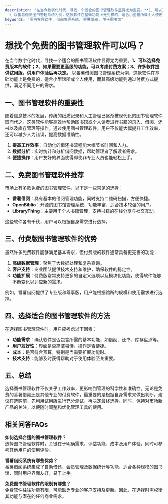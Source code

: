 ```yaml
---
description: "在当今数字化时代，寻找一个适合的图书管理软件显得尤为重要。**1、可以选择免费版本的软件；2、如果需要更高级的功能，可以考虑付费方案；3、许多软件提供试用版，供用户体验后再决定。**\
  \ 以番薯借阅图书管理系统为例，这款软件在基础功能上是免费的，适合小型馆所或个人使用，而其高级功能则通过付费方式提供，满足不同用户的需求。"
keywords: "图书管理软件, 借阅管理系统, 番薯借阅, 电子图书馆"
---
```

# 想找个免费的图书管理软件可以吗？

在当今数字化时代，寻找一个适合的图书管理软件显得尤为重要。**1、可以选择免费版本的软件；2、如果需要更高级的功能，可以考虑付费方案；3、许多软件提供试用版，供用户体验后再决定。** 以番薯借阅图书管理系统为例，这款软件在基础功能上是免费的，适合小型馆所或个人使用，而其高级功能则通过付费方式提供，满足不同用户的需求。

## 一、图书管理软件的重要性

随着信息技术的发展，传统的纸质记录和人工管理已逐渐被现代化的图书管理软件取而代之。这类软件能够高效地帮助图书馆或个人读者进行书籍的录入、借阅、还书以及库存管理等操作。通过使用图书管理软件，用户不仅能大幅提升工作效率，还可以减少人为错误，提高数据准确性。

1. **提高工作效率**：自动化的借还书流程能大幅节省时间和人力。
2. **数据分析**：实时统计和分析借阅数据，帮助管理者了解读者需求。
3. **便捷操作**：用户友好的界面使得即使非专业人员也能轻松上手。

## 二、免费图书管理软件推荐

市场上有多款免费的图书管理软件，以下是一些常见的选择：

- **番薯借阅**：具有基本的借阅管理功能，同时支持二维码扫描，方便快捷。
- **OpenBiblio**：开源的图书馆管理系统，功能丰富，适合技术较强的用户。
- **LibraryThing**：主要用于个人书籍管理，支持书籍的在线分享与社交互动。

这些软件各有千秋，用户可以根据自身需求进行选择。

## 三、付费版图书管理软件的优势

虽然许多免费软件能够满足基本需求，但付费版的软件通常具备更完善的功能：

1. **高级数据管理**：聚焦于大数据处理和复杂查询。
2. **客户支持**：专业团队提供技术支持和维护，确保软件的稳定性。
3. **功能扩展**：付费版常常支持更多的自定义选项以及模块化功能，使得软件能够不断变化以适应新的需求。

例如，番薯借阅提供了专业版和尊享版，用户能根据馆所的规模和使用需求进行选择。

## 四、选择适合的图书管理软件的方法

在选择图书管理软件时，用户应考虑以下因素：

- **功能需求**：确认软件是否包含所需的基本功能，如借阅、还书、库存盘点等。
- **用户友好性**：界面是否简洁易懂，操作是否便捷。
- **成本**：是否符合预算，特别是当需要扩展功能时。
- **技术支持**：能够及时获得帮助对于使用体验至关重要。

## 五、总结

选择图书管理软件不仅关乎工作效率，更影响到管理的科学性和准确性。无论是免费的番薯借阅还是其他专业的付费软件，最重要的是根据自身需求来做出判断。建议在选购前，先利用试用版进行充分测试，再决定最终选择。同时，保持对市场新产品的关注，以便随时调整和优化管理工具的使用。

## 相关问答FAQs

**如何选择合适的图书管理软件？**  
选择图书管理软件时，关键在于明确需求，评估功能、成本及用户体验，同时可参考其他用户的使用评价。

**番薯借阅系统有哪些优势？**  
番薯借阅系统集成了自助借还、会员管理及数据统计等功能，适合各种规模的图书馆，同时用户界面友好，易于上手。

**免费图书管理软件的限制有哪些？**  
免费软件往往功能有限，可能缺乏专业的客户支持及更新。因此，在选择时需权衡其功能与潜在的任何商业需求。
